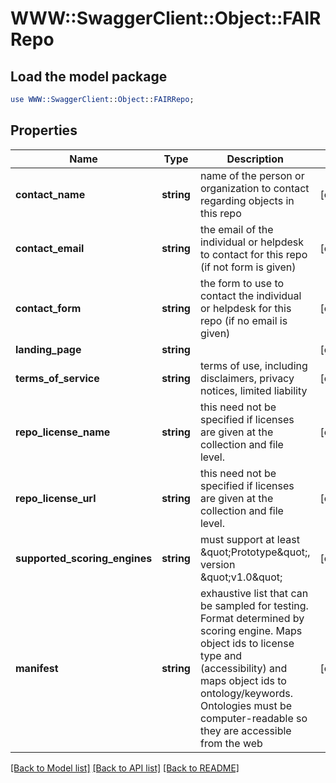 # WWW::SwaggerClient::Object::FAIRRepo

## Load the model package
```perl
use WWW::SwaggerClient::Object::FAIRRepo;
```

## Properties
Name | Type | Description | Notes
------------ | ------------- | ------------- | -------------
**contact_name** | **string** | name of the person or organization to contact regarding objects in this repo | [optional] 
**contact_email** | **string** | the email of the individual or helpdesk to contact for this repo (if not form is given) | [optional] 
**contact_form** | **string** | the form to use to contact the individual or helpdesk for this repo (if no email is given) | [optional] 
**landing_page** | **string** |  | [optional] 
**terms_of_service** | **string** | terms of use, including disclaimers, privacy notices, limited liability | [optional] 
**repo_license_name** | **string** | this need not be specified if licenses are given at the collection and file level. | [optional] 
**repo_license_url** | **string** | this need not be specified if licenses are given at the collection and file level. | [optional] 
**supported_scoring_engines** | **string** | must support at least \&quot;Prototype\&quot;, version \&quot;v1.0\&quot; | [optional] 
**manifest** | **string** | exhaustive list that can be sampled for testing. Format determined by scoring engine. Maps object ids to license type and (accessibility) and maps object ids to ontology/keywords. Ontologies must be computer-readable so they are accessible from the web | [optional] 

[[Back to Model list]](../README.md#documentation-for-models) [[Back to API list]](../README.md#documentation-for-api-endpoints) [[Back to README]](../README.md)



